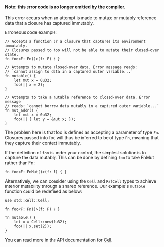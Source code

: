 #### Note: this error code is no longer emitted by the compiler.

This error occurs when an attempt is made to mutate or mutably reference data
that a closure has captured immutably.

Erroneous code example:

```compile_fail
// Accepts a function or a closure that captures its environment immutably.
// Closures passed to foo will not be able to mutate their closed-over state.
fn foo<F: Fn()>(f: F) { }

// Attempts to mutate closed-over data. Error message reads:
// `cannot assign to data in a captured outer variable...`
fn mutable() {
    let mut x = 0u32;
    foo(|| x = 2);
}

// Attempts to take a mutable reference to closed-over data. Error message
// reads: `cannot borrow data mutably in a captured outer variable...`
fn mut_addr() {
    let mut x = 0u32;
    foo(|| { let y = &mut x; });
}
```

The problem here is that foo is defined as accepting a parameter of type `Fn`.
Closures passed into foo will thus be inferred to be of type `Fn`, meaning that
they capture their context immutably.

If the definition of `foo` is under your control, the simplest solution is to
capture the data mutably. This can be done by defining `foo` to take FnMut
rather than Fn:

```
fn foo<F: FnMut()>(f: F) { }
```

Alternatively, we can consider using the `Cell` and `RefCell` types to achieve
interior mutability through a shared reference. Our example's `mutable`
function could be redefined as below:

```
use std::cell::Cell;

fn foo<F: Fn()>(f: F) { }

fn mutable() {
    let x = Cell::new(0u32);
    foo(|| x.set(2));
}
```

You can read more in the API documentation for [Cell][std-cell].

[std-cell]: https://doc.rust-lang.org/std/cell/

